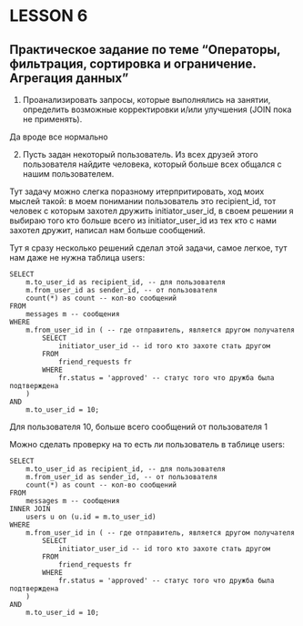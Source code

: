# LESSON 6

## Практическое задание по теме “Операторы, фильтрация, сортировка и ограничение. Агрегация данных”

1) Проанализировать запросы, которые выполнялись на занятии, определить возможные корректировки и/или улучшения (JOIN пока не применять).

Да вроде все нормально

2) Пусть задан некоторый пользователь. Из всех друзей этого пользователя найдите человека, который больше всех общался с нашим пользователем.

Тут задачу можно слегка поразному итерпритировать, ход моих мыслей такой: в моем понимании пользователь это recipient_id, 
тот человек с которым захотел дружить initiator_user_id, в своем решении я выбираю того кто больше всего из initiator_user_id из тех кто с нами захотел дружит,
написал нам больше сообщений.


Тут я сразу несколько решений сделал этой задачи, самое легкое, тут нам даже не нужна таблица users:

```
SELECT
	m.to_user_id as recipient_id, -- для пользователя
    m.from_user_id as sender_id, -- от пользователя
	count(*) as count -- кол-во сообщений
FROM 
	messages m -- сообщения
WHERE
	m.from_user_id in ( -- где отправитель, является другом получателя
		SELECT
			initiator_user_id -- id того кто захоте стать другом
		FROM
			friend_requests fr 
		WHERE 
			fr.status = 'approved' -- статус того что дружба была подтверждена
    )
AND
	m.to_user_id = 10;
```

Для пользователя 10, больше всего сообщений от пользователя 1

Можно сделать проверку на то есть ли пользователь в таблице users:

```
SELECT
	m.to_user_id as recipient_id, -- для пользователя
    m.from_user_id as sender_id, -- от пользователя
	count(*) as count -- кол-во сообщений
FROM 
	messages m -- сообщения
INNER JOIN
	users u on (u.id = m.to_user_id)
WHERE
	m.from_user_id in ( -- где отправитель, является другом получателя
		SELECT
			initiator_user_id -- id того кто захоте стать другом
		FROM
			friend_requests fr 
		WHERE 
			fr.status = 'approved' -- статус того что дружба была подтверждена
    )
AND
	m.to_user_id = 10;
```
